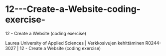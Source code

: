 # 12---Create-a-Website-coding-exercise-
12 - Create a Website (coding exercise) 

Laurea University of Applied Sciences | Verkkosivujen kehittäminen R0244-3027 | 12 - Create a Website (coding exercise)
